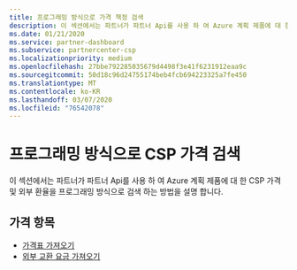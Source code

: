 ```yaml
---
title: 프로그래밍 방식으로 가격 책정 검색
description: 이 섹션에서는 파트너가 파트너 Api를 사용 하 여 Azure 계획 제품에 대 한 가격 책정 및 외부 환율을 프로그래밍 방식으로 검색 하는 방법을 설명 합니다.
ms.date: 01/21/2020
ms.service: partner-dashboard
ms.subservice: partnercenter-csp
ms.localizationpriority: medium
ms.openlocfilehash: 27bbe792285035679d4498f3e41f6231912eaa9c
ms.sourcegitcommit: 50d18c96d24755174beb4fcb694223325a7fe450
ms.translationtype: MT
ms.contentlocale: ko-KR
ms.lasthandoff: 03/07/2020
ms.locfileid: "76542078"
---
```

# <a name="programmatically-retrieve-csp-pricing"></a>프로그래밍 방식으로 CSP 가격 검색

이 섹션에서는 파트너가 파트너 Api를 사용 하 여 Azure 계획 제품에 대 한 CSP 가격 및 외부 환율을 프로그래밍 방식으로 검색 하는 방법을 설명 합니다.

## <a name="pricing-topics"></a>가격 항목

- [가격표 가져오기](get-a-price-sheet.md)
- [외부 교환 요금 가져오기](get-foreign-exchange-rates.md)
